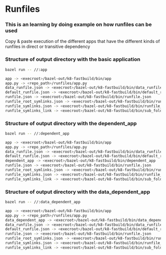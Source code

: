 # Runfiles
### This is an learning by doing example on how runfiles can be used

Copy & paste execution of the different apps that have the different kinds of runfiles in direct or transitive dependency

### Structure of output directory with the basic application
```bash
bazel run -- //:app
```
```bash
app -> <execroot>/bazel-out/k8-fastbuild/bin/app
app.py -> <repo_path>/runfiles/app.py
data_runfile.json -> <execroot>/bazel-out/k8-fastbuild/bin/data_runfile.json
default_runfile.json -> <execroot>/bazel-out/k8-fastbuild/bin/default_runfile.json
runfile.json -> <execroot>/bazel-out/k8-fastbuild/bin/runfile.json
runfile_root_symlinks.json -> <execroot>/bazel-out/k8-fastbuild/bin/runfile_root_symlinks.json
runfile_symlinks.json -> <execroot>/bazel-out/k8-fastbuild/bin/runfile_symlinks.json
runfile_symlinks_link -> <execroot>/bazel-out/k8-fastbuild/bin/sub_folder/runfile_symlinks.json
```

### Structure of output directory with the dependent_app
```bash
bazel run -- //:dependent_app
```
```bash
app -> <execroot>/bazel-out/k8-fastbuild/bin/app
app.py -> <repo_path>/runfiles/app.py
data_runfile.json -> <execroot>/bazel-out/k8-fastbuild/bin/data_runfile.json
default_runfile.json -> <execroot>/bazel-out/k8-fastbuild/bin/default_runfile.json
dependent_app -> <execroot>/bazel-out/k8-fastbuild/bin/dependent_app
runfile.json -> <execroot>/bazel-out/k8-fastbuild/bin/runfile.json
runfile_root_symlinks.json -> <execroot>/bazel-out/k8-fastbuild/bin/runfile_root_symlinks.json
runfile_symlinks.json -> <execroot>/bazel-out/k8-fastbuild/bin/runfile_symlinks.json
runfile_symlinks_link -> <execroot>/bazel-out/k8-fastbuild/bin/sub_folder/runfile_symlinks.json
```

### Structure of output directory with the data_dependent_app
```bash
bazel run -- //:data_dependent_app
```
```bash
app -> <execroot>/bazel-out/k8-fastbuild/bin/app
app.py -> <repo_path>/runfiles/app.py
data_dependent_app -> <execroot>/bazel-out/k8-fastbuild/bin/data_dependent_app
data_runfile.json -> <execroot>/bazel-out/k8-fastbuild/bin/data_runfile.json
default_runfile.json -> <execroot>/bazel-out/k8-fastbuild/bin/default_runfile.json
runfile.json -> <execroot>/bazel-out/k8-fastbuild/bin/runfile.json
runfile_root_symlinks.json -> <execroot>/bazel-out/k8-fastbuild/bin/runfile_root_symlinks.json
runfile_symlinks.json -> <execroot>/bazel-out/k8-fastbuild/bin/runfile_symlinks.json
runfile_symlinks_link -> <execroot>/bazel-out/k8-fastbuild/bin/sub_folder/runfile_symlinks.json
```
